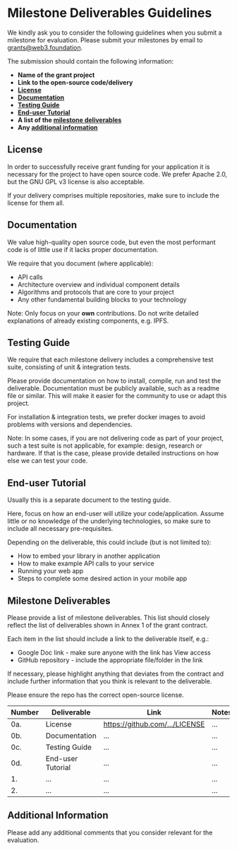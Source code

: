 # Milestone Deliverables Guidelines

We kindly ask you to consider the following guidelines when you submit a milestone for evaluation. 
Please submit your milestones by email to grants@web3.foundation.

The submission should contain the following information: 
 * **Name of the grant project**
 * **Link to the open-source code/delivery** 
 * **[License](#license)**
 * **[Documentation](#documentation)**
 * **[Testing Guide](#testing-guide)**
 * **[End-user Tutorial](#end-user-tutorial)**
 * **A list of the [milestone deliverables](#milestone-deliverables)**
 * **Any [additional information](#additional-information)**

## License

In order to successfully receive grant funding for your application it is necessary for the project to have open source code. 
We prefer Apache 2.0, but the GNU GPL v3 license is also acceptable. 

If your delivery comprises multiple repositories, make sure to include the license for them all.

## Documentation

We value high-quality open source code, but even the most performant code is of little use if it lacks proper documentation.

We require that you document (where applicable):
- API calls
- Architecture overview and individual component details
- Algorithms and protocols that are core to your project
- Any other fundamental building blocks to your technology

Note: Only focus on your **own** contributions. Do not write detailed explanations of already existing components, e.g. IPFS. 

## Testing Guide

We require that each milestone delivery includes a comprehensive test suite, consisting of unit & integration tests.
  
Please provide documentation on how to install, compile, run and test the deliverable. Documentation must be publicly available, such as a readme file or similar. 
This will make it easier for the community to use or adapt this project.

For installation & integration tests, we prefer docker images to avoid problems with versions and dependencies.

Note: In some cases, if you are not delivering code as part of your project, such a test suite is not applicable, for example: design, research or hardware. 
If that is the case, please provide detailed instructions on how else we can test your code.

## End-user Tutorial

Usually this is a separate document to the testing guide.

Here, focus on how an end-user will utilize your code/application. 
Assume little or no knowledge of the underlying technologies, so make sure to include all necessary pre-requisites.

Depending on the deliverable, this could include (but is not limited to):
- How to embed your library in another application
- How to make example API calls to your service
- Running your web app
- Steps to complete some desired action in your mobile app

## Milestone Deliverables

Please provide a list of milestone deliverables. This list should closely reflect the list of deliverables shown in Annex 1 of the grant contract.
 
Each item in the list should include a link to the deliverable itself, e.g.:
- Google Doc link - make sure anyone with the link has View access
- GitHub repository - include the appropriate file/folder in the link

If necessary, please highlight anything that deviates from the contract and include further information that you think is relevant to the deliverable.

Please ensure the repo has the correct open-source license.

| Number | Deliverable | Link | Notes |
| ------------- | ------------- | ------------- | ------------- |
| 0a. | License | https://github.com/.../LICENSE | ... | 
| 0b. | Documentation | ... | ... | 
| 0c. | Testing Guide | ... | ... | 
| 0d. | End-user Tutorial | ... | ... | 
| 1. | ... | ... | ... | 
| 2. | ... | ... | ... | 

## Additional Information

Please add any additional comments that you consider relevant for the evaluation.

